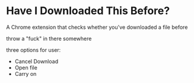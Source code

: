 Have I Downloaded This Before?
=============================

A Chrome extension that checks whether you've downloaded a file before

throw a "fuck" in there somewhere

three options for user:
  * Cancel Download
  * Open file
  * Carry on
